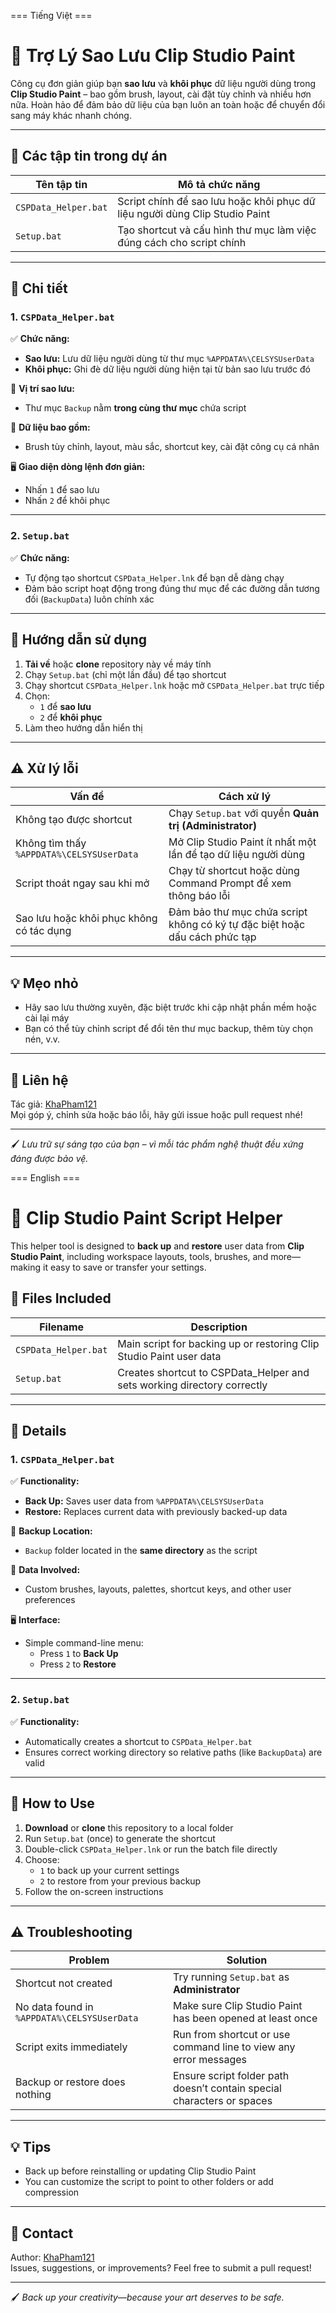 === Tiếng Việt ===
# 🎨 Trợ Lý Sao Lưu Clip Studio Paint

Công cụ đơn giản giúp bạn **sao lưu** và **khôi phục** dữ liệu người dùng trong **Clip Studio Paint** – bao gồm brush, layout, cài đặt tùy chỉnh và nhiều hơn nữa. Hoàn hảo để đảm bảo dữ liệu của bạn luôn an toàn hoặc để chuyển đổi sang máy khác nhanh chóng.

---

## 📁 Các tập tin trong dự án

| Tên tập tin            | Mô tả chức năng                                                               |
|------------------------|--------------------------------------------------------------------------------|
| `CSPData_Helper.bat`   | Script chính để sao lưu hoặc khôi phục dữ liệu người dùng Clip Studio Paint   |
| `Setup.bat`            | Tạo shortcut và cấu hình thư mục làm việc đúng cách cho script chính          |

---

## 🧰 Chi tiết

### 1. `CSPData_Helper.bat`

✅ **Chức năng:**
- **Sao lưu:** Lưu dữ liệu người dùng từ thư mục `%APPDATA%\CELSYSUserData`
- **Khôi phục:** Ghi đè dữ liệu người dùng hiện tại từ bản sao lưu trước đó

📍 **Vị trí sao lưu:**
- Thư mục `Backup` nằm **trong cùng thư mục** chứa script

📂 **Dữ liệu bao gồm:**
- Brush tùy chỉnh, layout, màu sắc, shortcut key, cài đặt công cụ cá nhân

🖥️ **Giao diện dòng lệnh đơn giản:**
- Nhấn `1` để sao lưu
- Nhấn `2` để khôi phục

---

### 2. `Setup.bat`

✅ **Chức năng:**
- Tự động tạo shortcut `CSPData_Helper.lnk` để bạn dễ dàng chạy
- Đảm bảo script hoạt động trong đúng thư mục để các đường dẫn tương đối (`BackupData`) luôn chính xác

---

## 🚀 Hướng dẫn sử dụng

1. **Tải về** hoặc **clone** repository này về máy tính
2. Chạy `Setup.bat` (chỉ một lần đầu) để tạo shortcut
3. Chạy shortcut `CSPData_Helper.lnk` hoặc mở `CSPData_Helper.bat` trực tiếp
4. Chọn:
   - `1` để **sao lưu**
   - `2` để **khôi phục**
5. Làm theo hướng dẫn hiển thị

---

## ⚠️ Xử lý lỗi

| Vấn đề                                     | Cách xử lý                                                                 |
|--------------------------------------------|----------------------------------------------------------------------------|
| Không tạo được shortcut                    | Chạy `Setup.bat` với quyền **Quản trị (Administrator)**                   |
| Không tìm thấy `%APPDATA%\CELSYSUserData` | Mở Clip Studio Paint ít nhất một lần để tạo dữ liệu người dùng             |
| Script thoát ngay sau khi mở              | Chạy từ shortcut hoặc dùng Command Prompt để xem thông báo lỗi             |
| Sao lưu hoặc khôi phục không có tác dụng   | Đảm bảo thư mục chứa script không có ký tự đặc biệt hoặc dấu cách phức tạp |

---

## 💡 Mẹo nhỏ

- Hãy sao lưu thường xuyên, đặc biệt trước khi cập nhật phần mềm hoặc cài lại máy
- Bạn có thể tùy chỉnh script để đổi tên thư mục backup, thêm tùy chọn nén, v.v.

---

## 🙋 Liên hệ

Tác giả: [KhaPham121](https://github.com/KhaPham121)  
Mọi góp ý, chỉnh sửa hoặc báo lỗi, hãy gửi issue hoặc pull request nhé!

---

🖌️ *Lưu trữ sự sáng tạo của bạn – vì mỗi tác phẩm nghệ thuật đều xứng đáng được bảo vệ.*



=== English ===
# 🎨 Clip Studio Paint Script Helper

This helper tool is designed to **back up** and **restore** user data from **Clip Studio Paint**, including workspace layouts, tools, brushes, and more—making it easy to save or transfer your settings.

## 📁 Files Included

| Filename              | Description                                                                   |
|-----------------------|-------------------------------------------------------------------------------|
| `CSPData_Helper.bat`  | Main script for backing up or restoring Clip Studio Paint user data           |
| `Setup.bat`           | Creates shortcut to CSPData_Helper and sets working directory correctly       |

---

## 🧰 Details

### 1. `CSPData_Helper.bat`

✅ **Functionality:**
- **Back Up:** Saves user data from `%APPDATA%\CELSYSUserData`
- **Restore:** Replaces current data with previously backed-up data

📍 **Backup Location:**
- `Backup` folder located in the **same directory** as the script

📂 **Data Involved:**
- Custom brushes, layouts, palettes, shortcut keys, and other user preferences

🖥️ **Interface:**
- Simple command-line menu:
   - Press `1` to **Back Up**
   - Press `2` to **Restore**

---

### 2. `Setup.bat`

✅ **Functionality:**
- Automatically creates a shortcut to `CSPData_Helper.bat`
- Ensures correct working directory so relative paths (like `BackupData`) are valid

---

## 🚀 How to Use

1. **Download** or **clone** this repository to a local folder
2. Run `Setup.bat` (once) to generate the shortcut
3. Double-click `CSPData_Helper.lnk` or run the batch file directly
4. Choose:
   - `1` to back up your current settings
   - `2` to restore from your previous backup
5. Follow the on-screen instructions

---

## ⚠️ Troubleshooting

| Problem                                     | Solution                                                                |
|--------------------------------------------|-------------------------------------------------------------------------|
| Shortcut not created                        | Try running `Setup.bat` as **Administrator**                           |
| No data found in `%APPDATA%\CELSYSUserData` | Make sure Clip Studio Paint has been opened at least once              |
| Script exits immediately                    | Run from shortcut or use command line to view any error messages       |
| Backup or restore does nothing              | Ensure script folder path doesn’t contain special characters or spaces |

---

## 💡 Tips

- Back up before reinstalling or updating Clip Studio Paint
- You can customize the script to point to other folders or add compression

---

## 🙋 Contact

Author: [KhaPham121](https://github.com/KhaPham121)  
Issues, suggestions, or improvements? Feel free to submit a pull request!

---

🖌️ *Back up your creativity—because your art deserves to be safe.*
